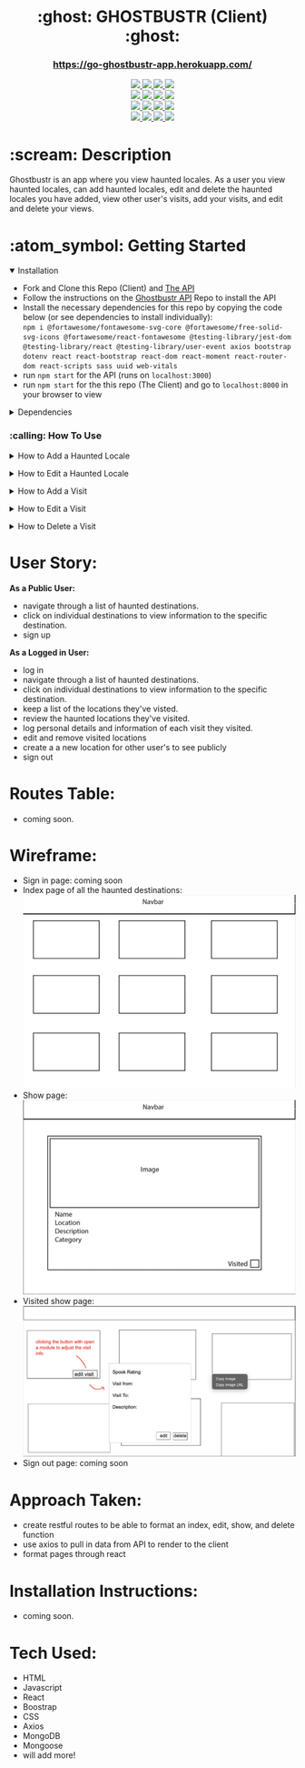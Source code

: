 <div align="center">
   <h1>:ghost: GHOSTBUSTR (Client) :ghost:</h1>

  <h3><a href="https://go-ghostbustr-app.herokuapp.com/">https://go-ghostbustr-app.herokuapp.com/</a></h3>
   <a href="https://github.com/ivycle94" target="_blank">
        <img src="https://img.shields.io/badge/-ivy%20le-purple?style=for-the-badge&logoColor=white">
   </a>
   <a href="" target="_blank">
      <img src="https://img.shields.io/badge/-Portfolio_-darkgreen?style=for-the-badge&logo=medium"/>
   </a>
   <a href="https://www.linkedin.com/in/ivycle94/" target="_blank">
      <img src="https://img.shields.io/badge/-Linkedin-blue?style=for-the-badge&``logo=Linkedin&logoColor=white">
   </a> 
   <a href="mailto:" target="_blank">
      <img src="https://img.shields.io/badge/-Email-c14438?style=for-the-badge&logo=Gmail&``logoColor=white">
   </a>
<br />

   <a href="https://github.com/kaiguy920" target="_blank">
        <img src="https://img.shields.io/badge/-kai%20smith-purple?style=for-the-badge&logoColor=white">
   </a>
   <a href="https://www.kai-smith.com/" target="_blank">
      <img src="https://img.shields.io/badge/-Portfolio_-darkgreen?style=for-the-badge&logo=medium"/>
   </a>
   <a href="https://www.linkedin.com/in/smithkai920/" target="_blank">
      <img src="https://img.shields.io/badge/-Linkedin-blue?style=for-the-badge&``logo=Linkedin&logoColor=white">
   </a> 
   <a href="mailto:smithkai920@gmail.com" target="_blank">
      <img src="https://img.shields.io/badge/-Email-c14438?style=for-the-badge&logo=Gmail&``logoColor=white">
   </a>
<br />

   <a href="https://github.com/ladomino" target="_blank">
        <img src="https://img.shields.io/badge/-laurie%20domino-purple?style=for-the-badge&logoColor=white">
   </a>
   <a href="" target="_blank">
      <img src="https://img.shields.io/badge/-Portfolio_-darkgreen?style=for-the-badge&logo=medium"/>
   </a>
   <a href="https://www.linkedin.com/in/laurie-a-domino/" target="_blank">
      <img src="https://img.shields.io/badge/-Linkedin-blue?style=for-the-badge&``logo=Linkedin&logoColor=white">
   </a> 
   <a href="mailto:" target="_blank">
      <img src="https://img.shields.io/badge/-Email-c14438?style=for-the-badge&logo=Gmail&``logoColor=white">
   </a>
<br />

   <a href="https://github.com/steviemilitello" target="_blank">
        <img src="https://img.shields.io/badge/-stevie%20militello-purple?style=for-the-badge&logoColor=white">
   </a>
   <a href="http://steviecodes.com" target="_blank">
      <img src="https://img.shields.io/badge/-Portfolio_-darkgreen?style=for-the-badge&logo=medium"/>
   </a>
   <a href="https://www.linkedin.com/in/stevie-militello/" target="_blank">
      <img src="https://img.shields.io/badge/-Linkedin-blue?style=for-the-badge&``logo=Linkedin&logoColor=white">
   </a> 
   <a href="mailto:steviemilitello@gmail.com" target="_blank">
      <img src="https://img.shields.io/badge/-Email-c14438?style=for-the-badge&logo=Gmail&``logoColor=white">
   </a>

</div>

<h1>:scream: Description</h1>

<p>Ghostbustr is an app where you view haunted locales. As a user you view haunted locales, can add haunted locales, edit and delete the haunted locales you have added, view other user's visits, add your visits, and edit and delete your views.</p>

<h1> :atom_symbol: Getting Started </h1>

<details open>
<summary>Installation</summary>
<p></p>
<ul>
    <li>Fork and Clone this Repo (Client) and <a href="https://github.com/steviemilitello/ghostbustr-api">The API</a></li>
    <li>Follow the instructions on the <a href="https://github.com/steviemilitello/ghostbustr-api">Ghostbustr API</a> Repo to install the API</li>
    <li>Install the necessary dependencies for this repo by copying the code below (or see dependencies to install individually): <br /><code>npm i @fortawesome/fontawesome-svg-core @fortawesome/free-solid-svg-icons @fortawesome/react-fontawesome @testing-library/jest-dom @testing-library/react @testing-library/user-event axios bootstrap dotenv react react-bootstrap react-dom react-moment react-router-dom react-scripts sass uuid web-vitals</code></li>
    <li>run <code>npm start</code> for the API (runs on <code>localhost:3000</code>)</li>
    <li>run <code>npm start</code> for the this repo (The Client) and go to <code>localhost:8000</code> in your browser to view</li>
</ul>
</details>
<p></p>
<details>
<summary>Dependencies</summary>
<p></p>
<ul>
    <li><a href="https://www.npmjs.com/package/https://www.npmjs.com/package/@fortawesome/fontawesome-svg-core">@Fortawesome/Fontawesome-Svg-Core</a> <code>npm i @fortawesome/fontawesome-svg-core</code></li>
    <li><a href="https://www.npmjs.com/package/@fortawesome/free-solid-svg-icons">@Fortawesome/Free-Solid-Svg-Icons</a> <code>npm i @fortawesome/free-solid-svg-icons</code></li>
    <li><a href="https://www.npmjs.com/package/@fortawesome/react-fontawesome">@Fortawesome/React-Fontawesome</a> <code>npm i @fortawesome/react-fontawesome</code></li>
    <li><a href="https://www.npmjs.com/package/@testing-library/jest-dom">@Testing-library/Jest-Dom</a> <code>npm i @testing-library/jest-dom</code></li>
    <li><a href="https://www.npmjs.com/package/@testing-library/react">@Testing-Library/React</a> <code>npm i @testing-library/react</code></li>
    <li><a href="https://www.npmjs.com/package/@testing-library/user-event">@Testing-Library/User-Event</a> <code>npm i @testing-library/user-event</code></li>
    <li><a href="https://www.npmjs.com/package/axios">Axios</a> <code>npm i axios</code></li>
    <li><a href="https://www.npmjs.com/package/bootstrap">Bootstrap</a> <code>npm i bootstrap</code></li>
    <li><a href="https://www.npmjs.com/package/dotenv">Dontenv</a> <code>npm i dotenv</code></li>
    <li><a href="https://www.npmjs.com/package/react">React</a> <code>npm i react</code></li>
    <li><a href="https://www.npmjs.com/package/react-bootstrap">React-Bootstrap</a> <code>npm i react-bootstrap</code></li>
    <li><a href="https://www.npmjs.com/package/react-dom">React-Dom</a> <code>npm i react-dom</code></li>
    <li><a href="https://www.npmjs.com/package/react-moment">React-Moment</a> <code>npm i react-moment</code></li>
    <li><a href="https://www.npmjs.com/package/react-router-dom">React-Router-DOM</a> <code>npm i react-router-dom</code></li>
    <li><a href="https://www.npmjs.com/package/react-scripts">React-Scripts</a> <code>npm i react-scripts</code></li>
    <li><a href="https://www.npmjs.com/package/sass">Sass</a> <code>npm i sass</code></li>
    <li><a href="https://www.npmjs.com/package/uuid">Uuid</a> <code>npm i uuid</code></li>
    <li><a href="https://www.npmjs.com/package/web-vitals">Web-Vitals</a> <code>npm i web-vitals</code></li>

</ul>
</details>
<p></p>

<h3> :calling: How To Use </h3>

<details>
<summary>How to Add a Haunted Locale</summary>
<p></p>
<ol>
   <li></li>
</ol>
</details>
<p></p>

<details>
<summary>How to Edit a Haunted Locale</summary>
<p></p>
<ol>
   <li></li>
</ol>
</details>
<p></p>

<details>
<summary>How to Add a Visit</summary>
<p></p>
<ol>
   <li></li>
</ol>
</details>
<p></p>

<details>
<summary>How to Edit a Visit</summary>
<p></p>
<ol>
   <li></li>
</ol>
</details>
<p></p>

<details>
<summary>How to Delete a Visit</summary>
<p></p>
<ol>
   <li></li>
</ol>
</details>
<p></p>

# User Story:
**As a Public User:**
- navigate through a list of haunted destinations.
- click on individual destinations to view information to the specific destination.
- sign up

**As a Logged in User:**
- log in
- navigate through a list of haunted destinations.
- click on individual destinations to view information to the specific destination.
- keep a list of the locations they've visted.
- review the haunted locations they've visited.
- log personal details and information of each visit they visited.
- edit and remove visited locations 
- create a a new location for other user's to see publicly
- sign out

# Routes Table:
- coming soon.

# Wireframe:
- Sign in page:
    coming soon
- Index page of all the haunted destinations:
![layout](/public/wireframeIndex.png)
- Show page:
![layout](/public/wireframeShow.png)
- Visited show page:
![layout](/public/VisitedShow.png)
- Sign out page: 
coming soon

# Approach Taken:
- create restful routes to be able to format an index, edit, show, and delete function
- use axios to pull in data from API to render to the client 
- format pages through react

# Installation Instructions:
- coming soon.

# Tech Used:
- HTML
- Javascript
- React
- Boostrap
- CSS
- Axios
- MongoDB
- Mongoose
- will add more!